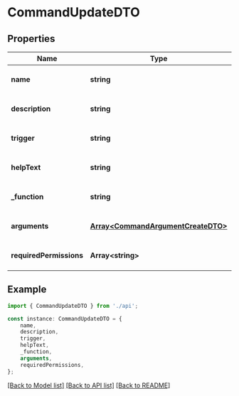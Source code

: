 # CommandUpdateDTO


## Properties

Name | Type | Description | Notes
------------ | ------------- | ------------- | -------------
**name** | **string** |  | [optional] [default to undefined]
**description** | **string** |  | [optional] [default to undefined]
**trigger** | **string** |  | [optional] [default to undefined]
**helpText** | **string** |  | [optional] [default to undefined]
**_function** | **string** |  | [optional] [default to undefined]
**arguments** | [**Array&lt;CommandArgumentCreateDTO&gt;**](CommandArgumentCreateDTO.md) |  | [optional] [default to undefined]
**requiredPermissions** | **Array&lt;string&gt;** |  | [optional] [default to undefined]

## Example

```typescript
import { CommandUpdateDTO } from './api';

const instance: CommandUpdateDTO = {
    name,
    description,
    trigger,
    helpText,
    _function,
    arguments,
    requiredPermissions,
};
```

[[Back to Model list]](../README.md#documentation-for-models) [[Back to API list]](../README.md#documentation-for-api-endpoints) [[Back to README]](../README.md)
